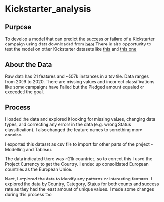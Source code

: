 # Kickstarter_analysis

## Purpose
To develop a model that can predict the success or failure of a Kickstarter campaign using data downloaded from [here](https://www.icpsr.umich.edu/web/NADAC/studies/38050)
There is also opportunity to test the model on other Kickstarter datasets like [this](https://www.kaggle.com/datasets/sripaadsrinivasan/kickstarter-campaigns-dataset) and [this one](https://www.kaggle.com/datasets/kemical/kickstarter-projects)

## About the Data
Raw data has 21 features and ~507k instances in a tsv file. Data ranges from 2009 to 2020. There are missing values and incorrect classifications like some campaigns have Failed but the Pledged amount equaled or exceeded the goal. 

## Process

I loaded the data and explored it looking for missing values, changing data types, and correcting any errors in the data (e.g. wrong Status classification). I also changed the feature names to something more concise.

I exported this dataset as csv file to import for other parts of the project - Modelling and Tableau.

The data indicated there was ~21k countries, so to correct this I used the Project Currency to get the Country. I ended up consolidated European countries as the European Union.



Next, I explored the data to identify any patterns or interesting features. I explored the data by Country, Category, Status for both counts and success rate as they had the least amount of unique values. I made some changes during this process too




